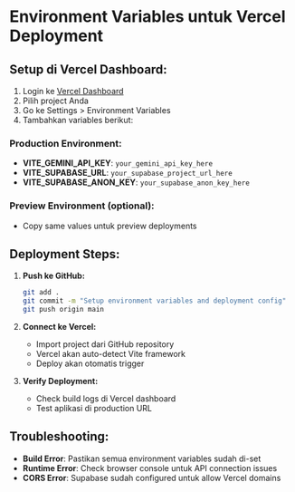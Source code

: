 # Environment Variables untuk Vercel Deployment

## Setup di Vercel Dashboard:

1. Login ke [Vercel Dashboard](https://vercel.com/dashboard)
2. Pilih project Anda
3. Go ke Settings > Environment Variables
4. Tambahkan variables berikut:

### Production Environment:
- **VITE_GEMINI_API_KEY**: `your_gemini_api_key_here`
- **VITE_SUPABASE_URL**: `your_supabase_project_url_here`
- **VITE_SUPABASE_ANON_KEY**: `your_supabase_anon_key_here`

### Preview Environment (optional):
- Copy same values untuk preview deployments

## Deployment Steps:

1. **Push ke GitHub:**
   ```bash
   git add .
   git commit -m "Setup environment variables and deployment config"
   git push origin main
   ```

2. **Connect ke Vercel:**
   - Import project dari GitHub repository
   - Vercel akan auto-detect Vite framework
   - Deploy akan otomatis trigger

3. **Verify Deployment:**
   - Check build logs di Vercel dashboard
   - Test aplikasi di production URL

## Troubleshooting:

- **Build Error**: Pastikan semua environment variables sudah di-set
- **Runtime Error**: Check browser console untuk API connection issues
- **CORS Error**: Supabase sudah configured untuk allow Vercel domains

